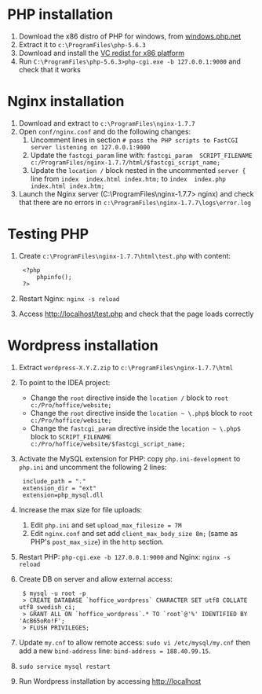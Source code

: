 # PHP installation

1. Download the x86 distro of PHP for windows, from [windows.php.net](http://windows.php.net/download/)
2. Extract it to `c:\ProgramFiles\php-5.6.3`
3. Download and install the [VC redist for x86 platform](http://www.microsoft.com/en-us/download/details.aspx?id=30679)
4. Run `C:\ProgramFiles\php-5.6.3>php-cgi.exe -b 127.0.0.1:9000` and check that it works


# Nginx installation

1. Download and extract to `c:\ProgramFiles\nginx-1.7.7`
2. Open `conf/nginx.conf` and do the following changes:
    1. Uncomment lines in section `# pass the PHP scripts to FastCGI server listening on 127.0.0.1:9000`
    2. Update the `fastcgi_param` line with: `fastcgi_param  SCRIPT_FILENAME  c:/ProgramFiles/nginx-1.7.7/html/$fastcgi_script_name;`
    3. Update the `location /` block nested in the uncommented `server {` line from `index  index.html index.htm;` to `index  index.php index.html index.htm;`
3. Launch the Nginx server (C:\ProgramFiles\nginx-1.7.7> nginx) and check that there are no errors in `c:\ProgramFiles\nginx-1.7.7\logs\error.log`


# Testing PHP

1. Create `c:\ProgramFiles\nginx-1.7.7\html\test.php` with content:

        <?php
            phpinfo();
        ?>

3. Restart Nginx: `nginx -s reload`
4. Access [http://localhost/test.php](http://localhost/test.php) and check that the page loads correctly


# Wordpress installation

1. Extract `wordpress-X.Y.Z.zip` to `c:\ProgramFiles\nginx-1.7.7\html`
2. To point to the IDEA project:
    * Change the `root` directive inside the `location /` block to `root   c:/Pro/hoffice/website;`
    * Change the `root` directive inside the `location ~ \.php$` block to `root           c:/Pro/hoffice/website;`
    * Change the `fastcgi_param` directive inside the `location ~ \.php$` block to `SCRIPT_FILENAME  c:/Pro/hoffice/website/$fastcgi_script_name;`
3. Activate the MySQL extension for PHP: copy `php.ini-development` to `php.ini` and uncomment the following 2 lines:

        include_path = "."
        extension_dir = "ext"
        extension=php_mysql.dll

4. Increase the max size for file uploads:
    1. Edit `php.ini` and set `upload_max_filesize = 7M`
    2. Edit `nginx.conf` and set add `client_max_body_size 8m;` (same as PHP's `post_max_size`) in the `http` section.
        
4. Restart PHP: `php-cgi.exe -b 127.0.0.1:9000` and Nginx: `nginx -s reload`
5. Create DB on server and allow external access:

        $ mysql -u root -p
        > CREATE DATABASE `hoffice_wordpress` CHARACTER SET utf8 COLLATE utf8_swedish_ci;
        > GRANT ALL ON `hoffice_wordpress`.* TO `root`@'%' IDENTIFIED BY 'AcB65oRo!F';
        > FLUSH PRIVILEGES;

6. Update `my.cnf` to allow remote access: `sudo vi /etc/mysql/my.cnf` then add a new `bind-address` line: `bind-address = 188.40.99.15`.
7. `sudo service mysql restart`
8. Run Wordpress installation by accessing [http://localhost](http://localhost)

